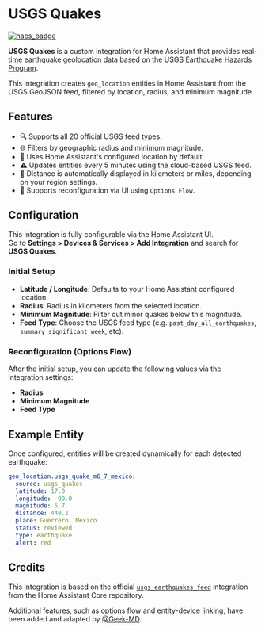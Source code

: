# USGS Quakes

[![hacs_badge](https://img.shields.io/badge/HACS-Custom-blue.svg?style=flat-square)](https://hacs.xyz)

**USGS Quakes** is a custom integration for Home Assistant that provides real-time earthquake geolocation data based on the [USGS Earthquake Hazards Program](https://earthquake.usgs.gov/earthquakes/feed/v1.0/geojson.php).

This integration creates `geo_location` entities in Home Assistant from the USGS GeoJSON feed, filtered by location, radius, and minimum magnitude.

## Features

- 🔍 Supports all 20 official USGS feed types.
- 🌐 Filters by geographic radius and minimum magnitude.
- 📍 Uses Home Assistant's configured location by default.
- ⚠️ Updates entities every 5 minutes using the cloud-based USGS feed.
- 🧭 Distance is automatically displayed in kilometers or miles, depending on your region settings.
- 🔧 Supports reconfiguration via UI using `Options Flow`.

## Configuration

This integration is fully configurable via the Home Assistant UI.  
Go to **Settings > Devices & Services > Add Integration** and search for **USGS Quakes**.

### Initial Setup

- **Latitude / Longitude**: Defaults to your Home Assistant configured location.
- **Radius**: Radius in kilometers from the selected location.
- **Minimum Magnitude**: Filter out minor quakes below this magnitude.
- **Feed Type**: Choose the USGS feed type (e.g. `past_day_all_earthquakes`, `summary_significant_week`, etc).

### Reconfiguration (Options Flow)

After the initial setup, you can update the following values via the integration settings:

- **Radius**
- **Minimum Magnitude**
- **Feed Type**

## Example Entity

Once configured, entities will be created dynamically for each detected earthquake:

```yaml
geo_location.usgs_quake_m6_7_mexico:
  source: usgs_quakes
  latitude: 17.0
  longitude: -99.0
  magnitude: 6.7
  distance: 440.2
  place: Guerrero, Mexico
  status: reviewed
  type: earthquake
  alert: red
```

## Credits

This integration is based on the official [`usgs_earthquakes_feed`](https://github.com/home-assistant/core/tree/dev/homeassistant/components/usgs_earthquakes_feed) integration from the Home Assistant Core repository.

Additional features, such as options flow and entity-device linking, have been added and adapted by [@Geek-MD](https://github.com/Geek-MD).
